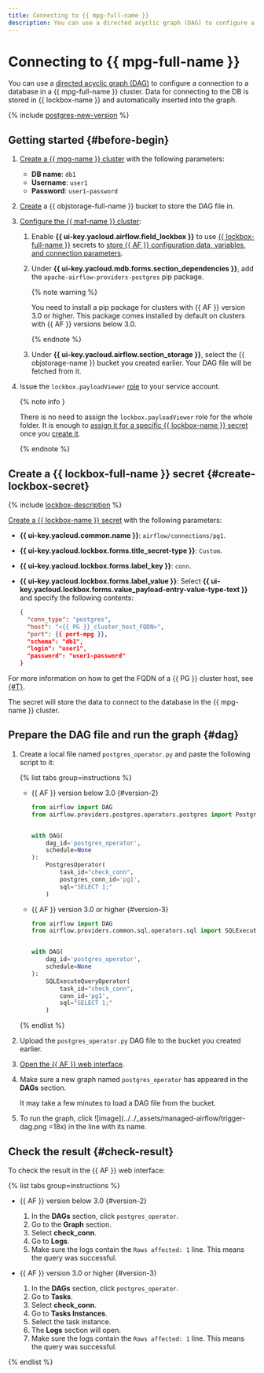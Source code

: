 ```yaml
---
title: Connecting to {{ mpg-full-name }}
description: You can use a directed acyclic graph (DAG) to configure a connection to a database in a {{ mpg-full-name }} cluster.
---
```


# Connecting to {{ mpg-full-name }}

You can use a [directed acyclic graph (DAG)](../concepts/index.md#about-the-service) to configure a connection to a database in a {{ mpg-full-name }} cluster. Data for connecting to the DB is stored in {{ lockbox-name }} and automatically inserted into the graph.

{% include [postgres-new-version](../../_includes/mdb/maf/postgres-new-version.md) %}

## Getting started {#before-begin}

1. [Create a {{ mpg-name }} cluster](../../managed-postgresql/operations/cluster-create.md#create-cluster) with the following parameters:
   * **DB name**: `db1`
   * **Username**: `user1`
   * **Password**: `user1-password`

1. [Create](../../storage/operations/buckets/create.md) a {{ objstorage-full-name }} bucket to store the DAG file in.

1. [Configure the {{ maf-name }} cluster](cluster-update.md):

   1. Enable **{{ ui-key.yacloud.airflow.field_lockbox }}** to use [{{ lockbox-full-name }}](../../lockbox/concepts/index.md) secrets to [store {{ AF }} configuration data, variables, and connection parameters](../concepts/impersonation.md#lockbox-integration).
   1. Under **{{ ui-key.yacloud.mdb.forms.section_dependencies }}**, add the `apache-airflow-providers-postgres` pip package.

      {% note warning %}
      
      You need to install a pip package for clusters with {{ AF }} version 3.0 or higher. This package comes installed by default on clusters with {{ AF }} versions below 3.0.
      
      {% endnote %}
      
   1. Under **{{ ui-key.yacloud.airflow.section_storage }}**, select the {{ objstorage-name }} bucket you created earlier. Your DAG file will be fetched from it.

1. Issue the `lockbox.payloadViewer` [role](../../lockbox/security/index.md#lockbox-payloadViewer) to your service account.

   {% note info }

   There is no need to assign the `lockbox.payloadViewer` role for the whole folder. It is enough to [assign it for a specific {{ lockbox-name }} secret](../../lockbox/operations/secret-access.md) once you [create it](#create-lockbox-secret).

   {% endnote %}

## Create a {{ lockbox-full-name }} secret {#create-lockbox-secret}

{% include [lockbox-description](../../_includes/mdb/maf/lockbox-description.md) %}

[Create a {{ lockbox-name }} secret](../../lockbox/operations/secret-create.md) with the following parameters:
   * **{{ ui-key.yacloud.common.name }}**: `airflow/connections/pg1`.
   * **{{ ui-key.yacloud.lockbox.forms.title_secret-type }}**: `Custom`.
   * **{{ ui-key.yacloud.lockbox.forms.label_key }}**: `conn`.
   * **{{ ui-key.yacloud.lockbox.forms.label_value }}**: Select **{{ ui-key.yacloud.lockbox.forms.value_payload-entry-value-type-text }}** and specify the following contents:

      ```json
      {
        "conn_type": "postgres",
        "host": "<{{ PG }}_cluster_host_FQDN>",
        "port": {{ port-mpg }},
        "schema": "db1",
        "login": "user1",
        "password": "user1-password"
      }
      ```

For more information on how to get the FQDN of a {{ PG }} cluster host, see [{#T}](../../managed-postgresql/operations/connect.md#fqdn).

The secret will store the data to connect to the database in the {{ mpg-name }} cluster.

## Prepare the DAG file and run the graph {#dag}

1. Create a local file named `postgres_operator.py` and paste the following script to it:

   {% list tabs group=instructions %}
   
   - {{ AF }} version below 3.0 {#version-2}
   
     ```python
     from airflow import DAG
     from airflow.providers.postgres.operators.postgres import PostgresOperator


     with DAG(
         dag_id='postgres_operator',
         schedule=None
     ):
         PostgresOperator(
             task_id="check_conn",
             postgres_conn_id='pg1',
             sql="SELECT 1;"
         )
     ```
   
   - {{ AF }} version 3.0 or higher {#version-3}
   
     ```python
     from airflow import DAG
     from airflow.providers.common.sql.operators.sql import SQLExecuteQueryOperator


     with DAG(
         dag_id='postgres_operator',
         schedule=None
     ):
         SQLExecuteQueryOperator(
             task_id="check_conn",
             conn_id='pg1',
             sql="SELECT 1;"
         )
     ```
   
   {% endlist %}

1. Upload the `postgres_operator.py` DAG file to the bucket you created earlier.
1. [Open the {{ AF }} web interface](af-interfaces.md#web-gui).
1. Make sure a new graph named `postgres_operator` has appeared in the **DAGs** section.

   It may take a few minutes to load a DAG file from the bucket.

1. To run the graph, click ![image](../../_assets/managed-airflow/trigger-dag.png =18x) in the line with its name.

## Check the result {#check-result}

To check the result in the {{ AF }} web interface:

{% list tabs group=instructions %}
   
- {{ AF }} version below 3.0 {#version-2}

  1. In the **DAGs** section, click `postgres_operator`.
  1. Go to the **Graph** section.
  1. Select **check_conn**.
  1. Go to **Logs**.
  1. Make sure the logs contain the `Rows affected: 1` line. This means the query was successful.

- {{ AF }} version 3.0 or higher {#version-3}

  1. In the **DAGs** section, click `postgres_operator`.
  1. Go to **Tasks**.
  1. Select **check_conn**.
  1. Go to **Tasks Instances**.
  1. Select the task instance.
  1. The **Logs** section will open.
  1. Make sure the logs contain the `Rows affected: 1` line. This means the query was successful.

{% endlist %}
